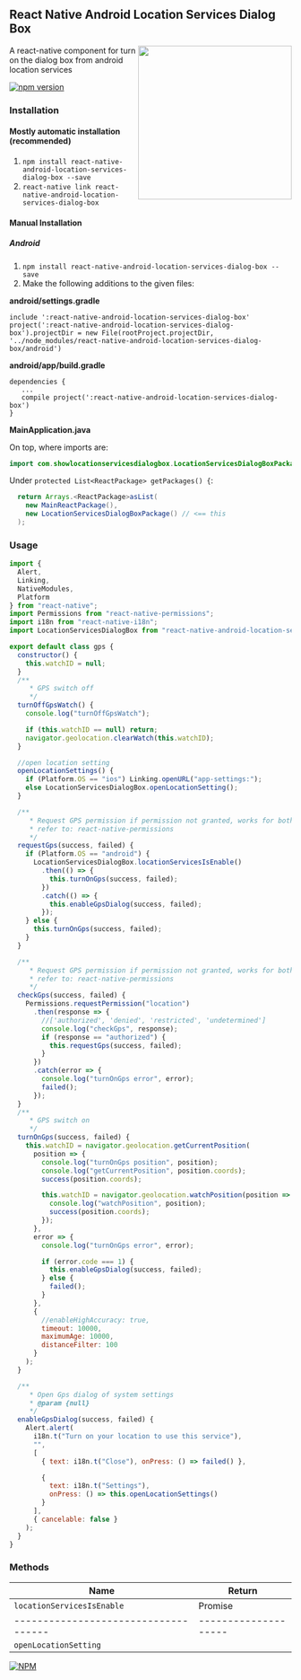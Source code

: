 ## React Native Android Location Services Dialog Box
<img width="274px" align="right" src="https://raw.githubusercontent.com/webyonet/react-native-android-location-services-dialog-box/master/demo.gif" />

A react-native component for turn on the dialog box from android location services

[![npm version](https://badge.fury.io/js/react-native-android-location-services-dialog-box.svg)](https://badge.fury.io/js/react-native-android-location-services-dialog-box)

### Installation

#### Mostly automatic installation (recommended)

1. `npm install react-native-android-location-services-dialog-box --save`
2. `react-native link react-native-android-location-services-dialog-box`

#### Manual Installation

##### Android

1. `npm install react-native-android-location-services-dialog-box --save`
2. Make the following additions to the given files:

**android/settings.gradle**

```
include ':react-native-android-location-services-dialog-box'
project(':react-native-android-location-services-dialog-box').projectDir = new File(rootProject.projectDir, '../node_modules/react-native-android-location-services-dialog-box/android')
```

**android/app/build.gradle**

```
dependencies {
   ...
   compile project(':react-native-android-location-services-dialog-box')
}
```

**MainApplication.java**

On top, where imports are:
```java
import com.showlocationservicesdialogbox.LocationServicesDialogBoxPackage;
```

Under `protected List<ReactPackage> getPackages() {`:  
```java
  return Arrays.<ReactPackage>asList(
    new MainReactPackage(),
    new LocationServicesDialogBoxPackage() // <== this
  );
```

### Usage

```javascript
import {
  Alert,
  Linking,
  NativeModules,
  Platform
} from "react-native";
import Permissions from "react-native-permissions";
import i18n from "react-native-i18n";
import LocationServicesDialogBox from "react-native-android-location-services-dialog-box";

export default class gps {
  constructor() {
    this.watchID = null;
  }
  /**
     * GPS switch off
     */
  turnOffGpsWatch() {
    console.log("turnOffGpsWatch");

    if (this.watchID == null) return;
    navigator.geolocation.clearWatch(this.watchID);
  }

  //open location setting
  openLocationSettings() {
    if (Platform.OS == "ios") Linking.openURL("app-settings:");
    else LocationServicesDialogBox.openLocationSetting();
  }

  /**
     * Request GPS permission if permission not granted, works for both android/ios
     * refer to: react-native-permissions
     */
  requestGps(success, failed) {
    if (Platform.OS == "android") {
      LocationServicesDialogBox.locationServicesIsEnable()
        .then(() => {
          this.turnOnGps(success, failed);
        })
        .catch(() => {
          this.enableGpsDialog(success, failed);
        });
    } else {
      this.turnOnGps(success, failed);
    }
  }

  /**
     * Request GPS permission if permission not granted, works for both android/ios
     * refer to: react-native-permissions
     */
  checkGps(success, failed) {
    Permissions.requestPermission("location")
      .then(response => {
        //['authorized', 'denied', 'restricted', 'undetermined']
        console.log("checkGps", response);
        if (response == "authorized") {
          this.requestGps(success, failed);
        }
      })
      .catch(error => {
        console.log("turnOnGps error", error);
        failed();
      });
  }
  /**
     * GPS switch on
     */
  turnOnGps(success, failed) {
    this.watchID = navigator.geolocation.getCurrentPosition(
      position => {
        console.log("turnOnGps position", position);
        console.log("getCurrentPosition", position.coords);
        success(position.coords);

        this.watchID = navigator.geolocation.watchPosition(position => {
          console.log("watchPosition", position);
          success(position.coords);
        });
      },
      error => {
        console.log("turnOnGps error", error);

        if (error.code === 1) {
          this.enableGpsDialog(success, failed);
        } else {
          failed();
        }
      },
      {
        //enableHighAccuracy: true,
        timeout: 10000,
        maximumAge: 10000,
        distanceFilter: 100
      }
    );
  }

  /**
     * Open Gps dialog of system settings
     * @param {null}
     */
  enableGpsDialog(success, failed) {
    Alert.alert(
      i18n.t("Turn on your location to use this service"),
      "",
      [
        { text: i18n.t("Close"), onPress: () => failed() },

        {
          text: i18n.t("Settings"),
          onPress: () => this.openLocationSettings()
        }
      ],
      { cancelable: false }
    );
  }
}

```

### Methods

| Name                               | Return             |
|------------------------------------|--------------------|
|`locationServicesIsEnable`    | Promise            |
|------------------------------------|--------------------|
|`openLocationSetting`    |             |


[![NPM](https://nodei.co/npm/react-native-android-location-services-dialog-box.png?downloads=true&downloadRank=true&stars=true)](https://nodei.co/npm/react-native-android-location-services-dialog-box/)
